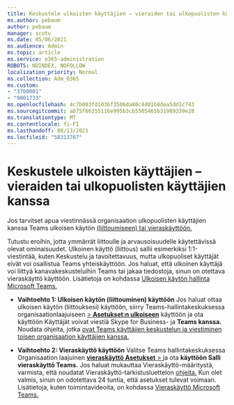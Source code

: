 ```yaml
---
title: Keskustele ulkoisten käyttäjien – vieraiden tai ulkopuolisten käyttäjien kanssa
ms.author: pebaum
author: pebaum
manager: scotv
ms.date: 05/06/2021
ms.audience: Admin
ms.topic: article
ms.service: o365-administration
ROBOTS: NOINDEX, NOFOLLOW
localization_priority: Normal
ms.collection: Adm_O365
ms.custom:
- "3700001"
- "9001733"
ms.openlocfilehash: 4c7b003fd1036f3506da80c4d01b8dea5dd1c743
ms.sourcegitcommit: ab75f66355116e995b3cb5505465b31989339e28
ms.translationtype: MT
ms.contentlocale: fi-FI
ms.lasthandoff: 08/13/2021
ms.locfileid: "58313767"
---
```

# <a name="chat-with-external-users---guests-or-federated-users"></a>Keskustele ulkoisten käyttäjien – vieraiden tai ulkopuolisten käyttäjien kanssa

Jos tarvitset apua viestinnässä organisaation ulkopuolisten käyttäjien kanssa Teams ulkoisen käytön [(liittoumiseen) tai vieraskäyttöön.](https://docs.microsoft.com/microsoftteams/manage-external-access#external-access-vs-guest-access)

Tutustu eroihin, jotta ymmärrät liittoulle ja arvausoisuudelle käytettävissä olevat ominaisuudet. Ulkoinen käyttö (liittous) sallii esimerkiksi 1:1-viestintää, kuten Keskustelu ja tavoitettavuus, mutta ulkopuoliset käyttäjät eivät voi osallistua Teams yhteiskäyttöön. Jos haluat, että ulkoinen käyttäjä voi liittyä kanavakeskusteluihin Teams tai jakaa tiedostoja, sinun on otettava vieraskäyttö käyttöön. Lisätietoja on kohdassa [Ulkoisen käytön hallinta Microsoft Teams.](https://docs.microsoft.com/microsoftteams/manage-external-access#external-access-vs-guest-access)

- **Vaihtoehto 1: Ulkoisen käytön (liittouminen) käyttöön** Jos haluat ottaa ulkoisen käytön (liittouksesi) käyttöön, siirry Teams-hallintakeskuksessa organisaationlaajuiseen [   >  **Asetukset:n ulkoiseen**](https://admin.teams.microsoft.com/company-wide-settings/external-communications) käyttöön ja ota käyttöön Käyttäjät voivat viestiä Skype for Business- ja **Teams kanssa.** Noudata ohjeita, jotka [ovat Teams käyttäjien keskustelun ja viestiminen toisen organisaation käyttäjien kanssa.](https://docs.microsoft.com/microsoftteams/manage-external-access#let-your-teams-users-chat-and-communicate-with-users-in-another-organization)

- **Vaihtoehto 2: Vieraskäyttö käyttöön** Valitse Teams hallintakeskuksessa Organisaation laajuinen [ **vieraskäyttö Asetukset**  > ](https://admin.teams.microsoft.com/company-wide-settings/guest-configuration) ja ota **käyttöön Salli vieraskäyttö Teams.** Jos haluat mukauttaa Vieraskäyttö-määritystä, varmista, että noudatat Vieraskäyttö-tarkistusluettelon [ohjeita.](https://docs.microsoft.com/microsoftteams/guest-access-checklist) Kun olet valmis, sinun on odotettava 24 tuntia, että asetukset tulevat voimaan. Lisätietoja, kuten toimintavideoita, on kohdassa [Vieraskäyttö Microsoft Teams.](https://docs.microsoft.com/microsoftteams/guest-access)